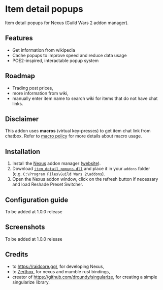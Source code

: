 # Item detail popups
Item detail popups for Nexus (Guild Wars 2 addon manager).

## Features
- Get information from wikipedia
- Cache popups to improve speed and reduce data usage
- POE2-inspired, interactable popup system

## Roadmap
- Trading post prices, 
- more information from wiki, 
- manually enter item name to search wiki for items that do not have chat links.

## Disclaimer
This addon uses **macros** (virtual key-presses) to get item chat link from chatbox. Refer to [macro policy](https://help.guildwars2.com/hc/en-us/articles/360013762153-Policy-Macros-and-Macro-Use) for more details about macro usage.

## Installation
1. Install the [Nexus](https://github.com/RaidcoreGG/Nexus) addon manager ([website](https://raidcore.gg/Nexus)).
2. Download [`item_detail_popups.dll`](../../releases/latest) and place it in your `addons` folder (e.g. `C:\Program Files\Guild Wars 2\addons`).
3. Open the Nexus addon window, click on the refresh button if necessary and load Reshade Preset Switcher.

## Configuration guide
To be added at 1.0.0 release

## Screenshots
To be added at 1.0.0 release

## Credits
- to https://raidcore.gg/, for developing Nexus,
- to [Zerthox](https://github.com/zerthox), for nexus and mumble rust bindings,
- creator of https://github.com/droundy/singularize, for creating a simple singularize library.
